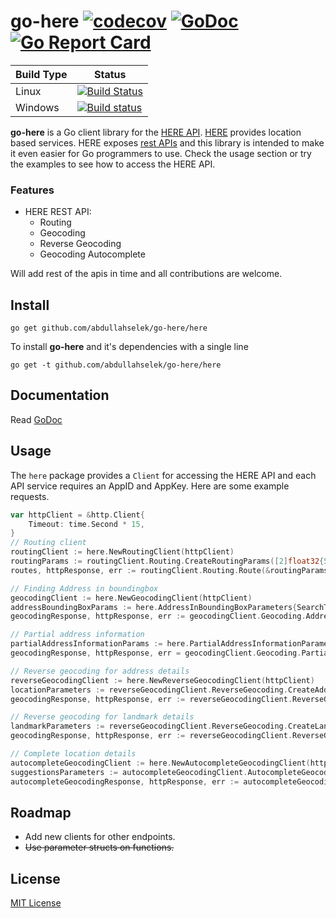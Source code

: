 # go-here [![codecov](https://codecov.io/gh/abdullahselek/go-here/branch/master/graph/badge.svg)](https://codecov.io/gh/abdullahselek/go-here) [![GoDoc](https://godoc.org/github.com/abdullahselek/go-here/here?status.svg)](https://godoc.org/github.com/abdullahselek/go-here/here) [![Go Report Card](https://goreportcard.com/badge/abdullahselek/go-here)](https://goreportcard.com/report/abdullahselek/go-here)

| Build Type | Status  |
| ---        | ---     |
| Linux | [![Build Status](https://travis-ci.org/abdullahselek/go-here.svg?branch=master)](https://travis-ci.org/abdullahselek/go-here) |
| Windows | [![Build status](https://ci.appveyor.com/api/projects/status/d9g1ehueqau9s57h?svg=true)](https://ci.appveyor.com/project/abdullahselek/go-here) |

**go-here** is a Go client library for the [HERE API](https://developer.here.com). [HERE](https://www.here.com) provides location based services. HERE exposes [rest APIs](https://developer.here.com/develop/rest-apis) and this library is intended to make it even easier for Go programmers to use. Check the usage section or try the examples to see how to access the HERE API.

### Features

* HERE REST API:
    * Routing
    * Geocoding
    * Reverse Geocoding
    * Geocoding Autocomplete

Will add rest of the apis in time and all contributions are welcome.

## Install

    go get github.com/abdullahselek/go-here/here
    
To install **go-here** and it's dependencies with a single line

    go get -t github.com/abdullahselek/go-here/here

## Documentation

Read [GoDoc](https://godoc.org/github.com/abdullahselek/go-here/here)

## Usage

The `here` package provides a `Client` for accessing the HERE API and each API service requires an AppID and AppKey. Here are some example requests.

```go
var httpClient = &http.Client{
    Timeout: time.Second * 15,
}
// Routing client
routingClient := here.NewRoutingClient(httpClient)
routingParams := routingClient.Routing.CreateRoutingParams([2]float32{52.5160, 13.3779}, [2]float32{52.5206, 13.3862}, "appID", "appCode", []here.Enum{here.RouteMode.Fastest, here.RouteMode.Car, here.RouteMode.TrafficDefault})
routes, httpResponse, err := routingClient.Routing.Route(&routingParams)

// Finding Address in boundingbox
geocodingClient := here.NewGeocodingClient(httpClient)
addressBoundingBoxParams := here.AddressInBoundingBoxParameters{SearchText: "1 main", MapView: geocodingClient.Geocoding.CreateMapView([2]float32{42.3902, -71.1293}, [2]float32{42.3312, -71.0228}), Gen: 9, AppID: "appID", AppCode: "appCode"}
geocodingResponse, httpResponse, err := geocodingClient.Geocoding.AddressInBoundingBox(&addressBoundingBoxParams)

// Partial address information
partialAddressInformationParams := here.PartialAddressInformationParameters{HouseNumber: 425, Street: "randolph", City: "chicago", Country: "usa", Gen: 9, AppID: "appID", AppCode: "appCode"}
geocodingResponse, httpResponse, err = geocodingClient.Geocoding.PartialAddressInformation(&partialAddressInformationParams)

// Reverse geocoding for address details
reverseGeocodingClient := here.NewReverseGeocodingClient(httpClient)
locationParameters := reverseGeocodingClient.ReverseGeocoding.CreateAddressFromLocationParameters([2]float32{42.3902, -71.1293}, 250, here.ReverseGeocodingMode.RetrieveAddresses, 1, 9, "appID", "appCode")
geocodingResponse, httpResponse, err := reverseGeocodingClient.ReverseGeocoding.AddressFromLocation(&locationParameters)

// Reverse geocoding for landmark details
landmarkParameters := reverseGeocodingClient.ReverseGeocoding.CreateLandmarksParameters([2]float32{42.3902, -71.1293}, 1, 9, "appID", "appCode")
geocodingResponse, httpResponse, err := reverseGeocodingClient.ReverseGeocoding.Landmarks(&landmarkParameters)

// Complete location details
autocompleteGeocodingClient := here.NewAutocompleteGeocodingClient(httpClient)
suggestionsParameters := autocompleteGeocodingClient.AutocompleteGeocoding.CreateDetailsForSuggestionParameters("Pariser 1 Berl", "appID", "appCode")
autocompleteGeocodingResponse, httpResponse, err := autocompleteGeocodingClient.AutocompleteGeocoding.DetailsForSuggestion(&suggestionsParameters)
```

## Roadmap

* Add new clients for other endpoints.
* ~~Use parameter structs on functions.~~

## License

[MIT License](https://github.com/abdullahselek/go-here/blob/master/LICENSE)
